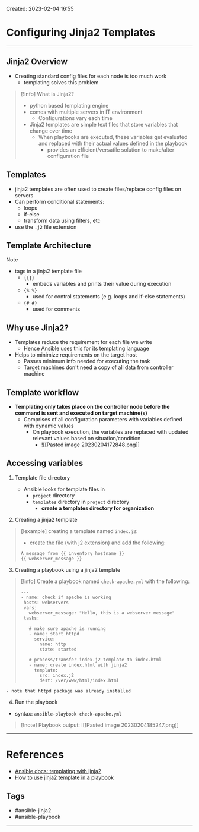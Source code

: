 Created: 2023-02-04 16:55
# Configuring Jinja2 Templates
---
## Jinja2 Overview

- Creating standard config files for each node is too much work
	- templating solves this problem

> [!Info] What is Jinja2?
> - python based templating engine
> - comes with multiple servers in IT environment 
> 	- Configurations vary each time
> - Jinja2 templates are simple text files that store variables that change over time
> 	- When playbooks are executed, these variables get evaluated and replaced with their actual values defined in the playbook
> 		- provides an efficient/versatile solution to make/alter configuration file

## Templates
- jinja2 templates are often used to create files/replace config files on servers
- Can perform conditional statements:
	- loops
	- if-else
	- transform data using filters, etc
- use the `.j2` file extension

## Template Architecture
 > [!note] 
> - tags in a jinja2 template file
> 	- `{{}}` 
>		- embeds variables and prints their value during execution
> 	- `{% %}`
>		- used for control statements (e.g. loops and if-else statements)
>	- `{# #}`
>		- used for comments

## Why use Jinja2?
- Templates reduce the requirement for each file we write
	- Hence Ansible uses this for its templating language
- Helps to minimize requirements on the target host
	- Passes minimum info needed for executing the task
	- Target machines don't need a copy of all data from controller machine

## Template workflow
- **Templating only takes place on the controller node before the command is sent and executed on target machine(s)**
	- Comprises of all configuration parameters with variables defined with dynamic values
		- On playbook execution, the variables are replaced with updated relevant values based on situation/condition
			- ![[Pasted image 20230204172848.png]]

## Accessing variables
1. Template file directory
	- Ansible looks for template files in 
		- `project` directory
		- `templates` directory in `project` directory
			- **create a templates directory for organization**

2. Creating a jinja2 template
>[!example] creating a template named `index.j2`:
>- create the file (with j2 extension) and add the following:
>```
>A message from {{ inventory_hostname }}
>{{ webserver_message }}

3. Creating a playbook using a jinja2 template
>[!info] Create a playbook named `check-apache.yml` with the following:
>```
>---
>- name: check if apache is working
>  hosts: webservers
>  vars:
>    webserver_message: "Hello, this is a webserver message"
>  tasks:
>  
>    # make sure apache is running	 
>    - name: start httpd
>      service: 
>        name: http
>        state: started
>        
>    # process/transfer index.j2 template to index.html  
>    - name: create index.html with jinja2
>      template:
>        src: index.j2
>        dest: /ver/www/html/index.html

	- note that httpd package was already installed
4. Run the playbook
 - syntax: `ansible-playbook check-apache.yml`
> [!note] Playbook output:
> ![[Pasted image 20230204185247.png]]

---
# References
- [Ansible docs: templating with jinja2](https://docs.ansible.com/ansible/latest/playbook_guide/playbooks_templating.html)
- [How to use jinja2 template in a playbook](https://www.linuxtechi.com/configure-use-ansible-jinja2-templates/)

## Tags
- #ansible-jinja2
- #ansible-playbook 
---